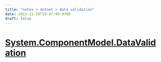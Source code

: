 ```yaml
---
title: "notes > dotnet > data validation"
date: 2022-11-16T19:47:49-0700
draft: false
---
```

# [System.ComponentModel.DataValidation](https://learn.microsoft.com/en-us/dotnet/api/system.componentmodel.dataannotations?view=net-7.0)